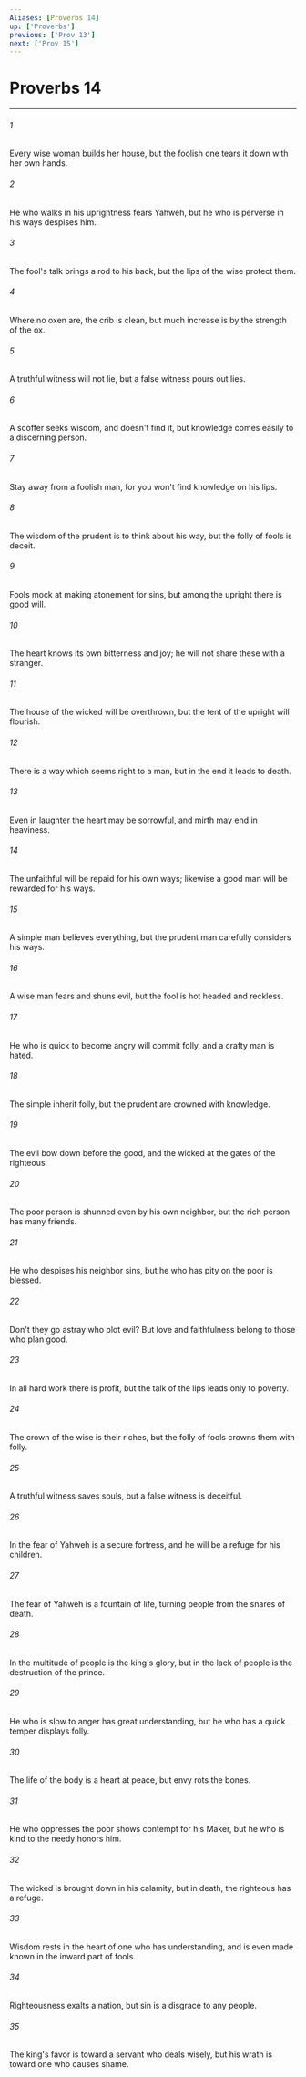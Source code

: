 ```yaml
---
Aliases: [Proverbs 14]
up: ['Proverbs']
previous: ['Prov 13']
next: ['Prov 15']
---
```

# Proverbs 14
***





###### 1 

Every wise woman builds her house, but the foolish one tears it down with her own hands. 



###### 2 

He who walks in his uprightness fears Yahweh, but he who is perverse in his ways despises him. 



###### 3 

The fool's talk brings a rod to his back, but the lips of the wise protect them. 



###### 4 

Where no oxen are, the crib is clean, but much increase is by the strength of the ox. 



###### 5 

A truthful witness will not lie, but a false witness pours out lies. 



###### 6 

A scoffer seeks wisdom, and doesn't find it, but knowledge comes easily to a discerning person. 



###### 7 

Stay away from a foolish man, for you won't find knowledge on his lips. 



###### 8 

The wisdom of the prudent is to think about his way, but the folly of fools is deceit. 



###### 9 

Fools mock at making atonement for sins, but among the upright there is good will. 



###### 10 

The heart knows its own bitterness and joy; he will not share these with a stranger. 



###### 11 

The house of the wicked will be overthrown, but the tent of the upright will flourish. 



###### 12 

There is a way which seems right to a man, but in the end it leads to death. 



###### 13 

Even in laughter the heart may be sorrowful, and mirth may end in heaviness. 



###### 14 

The unfaithful will be repaid for his own ways; likewise a good man will be rewarded for his ways. 



###### 15 

A simple man believes everything, but the prudent man carefully considers his ways. 



###### 16 

A wise man fears and shuns evil, but the fool is hot headed and reckless. 



###### 17 

He who is quick to become angry will commit folly, and a crafty man is hated. 



###### 18 

The simple inherit folly, but the prudent are crowned with knowledge. 



###### 19 

The evil bow down before the good, and the wicked at the gates of the righteous. 



###### 20 

The poor person is shunned even by his own neighbor, but the rich person has many friends. 



###### 21 

He who despises his neighbor sins, but he who has pity on the poor is blessed. 



###### 22 

Don't they go astray who plot evil? But love and faithfulness belong to those who plan good. 



###### 23 

In all hard work there is profit, but the talk of the lips leads only to poverty. 



###### 24 

The crown of the wise is their riches, but the folly of fools crowns them with folly. 



###### 25 

A truthful witness saves souls, but a false witness is deceitful. 



###### 26 

In the fear of Yahweh is a secure fortress, and he will be a refuge for his children. 



###### 27 

The fear of Yahweh is a fountain of life, turning people from the snares of death. 



###### 28 

In the multitude of people is the king's glory, but in the lack of people is the destruction of the prince. 



###### 29 

He who is slow to anger has great understanding, but he who has a quick temper displays folly. 



###### 30 

The life of the body is a heart at peace, but envy rots the bones. 



###### 31 

He who oppresses the poor shows contempt for his Maker, but he who is kind to the needy honors him. 



###### 32 

The wicked is brought down in his calamity, but in death, the righteous has a refuge. 



###### 33 

Wisdom rests in the heart of one who has understanding, and is even made known in the inward part of fools. 



###### 34 

Righteousness exalts a nation, but sin is a disgrace to any people. 



###### 35 

The king's favor is toward a servant who deals wisely, but his wrath is toward one who causes shame.
